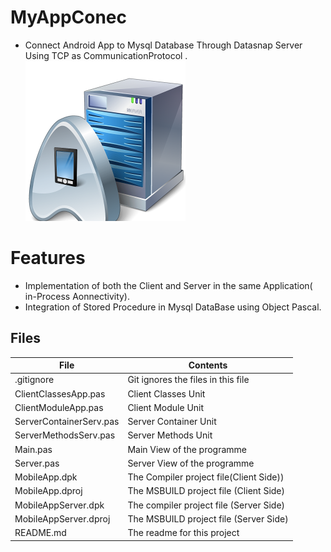 # MyAppConec
- Connect Android App to Mysql Database Through Datasnap Server Using TCP as CommunicationProtocol .                                                                
![](MyAppConec.png) 




# Features  
- Implementation of both the Client and Server in the same Application( in-Process Aonnectivity).
- Integration of Stored Procedure in Mysql DataBase using Object Pascal.









## Files

| File | Contents | 
| --- | --- |
| .gitignore | Git ignores the files in this file |
|ClientClassesApp.pas | Client Classes Unit|
|ClientModuleApp.pas |Client Module Unit|
|ServerContainerServ.pas | Server Container Unit|
|ServerMethodsServ.pas |Server Methods Unit|
| Main.pas | Main View of the programme |
| Server.pas | Server View of the programme |
| MobileApp.dpk | The Compiler project file(Client Side)) |
| MobileApp.dproj | The MSBUILD project file (Client Side)|
| MobileAppServer.dpk | The compiler project file (Server Side)|
| MobileAppServer.dproj | The MSBUILD project file (Server Side)|
| README.md | The readme for this project |

